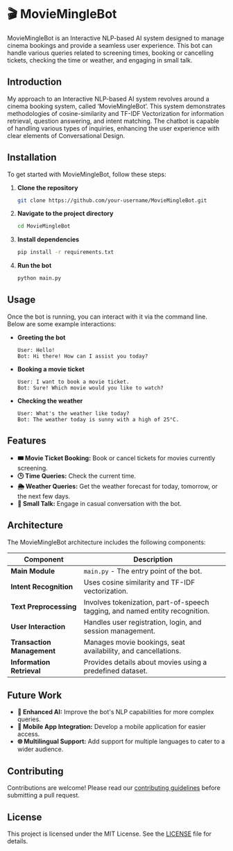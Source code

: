 # 🎬 MovieMingleBot

MovieMingleBot is an Interactive NLP-based AI system designed to manage cinema bookings and provide a seamless user experience. This bot can handle various queries related to screening times, booking or cancelling tickets, checking the time or weather, and engaging in small talk.

## Introduction
My approach to an Interactive NLP-based AI system revolves around a cinema booking system, called ‘MovieMingleBot’. This system demonstrates methodologies of cosine-similarity and TF-IDF Vectorization for information retrieval, question answering, and intent matching. The chatbot is capable of handling various types of inquiries, enhancing the user experience with clear elements of Conversational Design.

## Installation
To get started with MovieMingleBot, follow these steps:

1. **Clone the repository**
    ```bash
    git clone https://github.com/your-username/MovieMingleBot.git
    ```

2. **Navigate to the project directory**
    ```bash
    cd MovieMingleBot
    ```

3. **Install dependencies**
    ```bash
    pip install -r requirements.txt
    ```

4. **Run the bot**
    ```bash
    python main.py
    ```

## Usage
Once the bot is running, you can interact with it via the command line. Below are some example interactions:

- **Greeting the bot**
    ```plaintext
    User: Hello!
    Bot: Hi there! How can I assist you today?
    ```

- **Booking a movie ticket**
    ```plaintext
    User: I want to book a movie ticket.
    Bot: Sure! Which movie would you like to watch?
    ```

- **Checking the weather**
    ```plaintext
    User: What's the weather like today?
    Bot: The weather today is sunny with a high of 25°C.
    ```

## Features
- **🎟️ Movie Ticket Booking:** Book or cancel tickets for movies currently screening.
- **🕒 Time Queries:** Check the current time.
- **🌦️ Weather Queries:** Get the weather forecast for today, tomorrow, or the next few days.
- **💬 Small Talk:** Engage in casual conversation with the bot.

## Architecture
The MovieMingleBot architecture includes the following components:

| **Component**            | **Description**                                                                                  |
|--------------------------|--------------------------------------------------------------------------------------------------|
| **Main Module**          | `main.py` - The entry point of the bot.                                                          |
| **Intent Recognition**   | Uses cosine similarity and TF-IDF vectorization.                                                 |
| **Text Preprocessing**   | Involves tokenization, part-of-speech tagging, and named entity recognition.                     |
| **User Interaction**     | Handles user registration, login, and session management.                                        |
| **Transaction Management** | Manages movie bookings, seat availability, and cancellations.                                  |
| **Information Retrieval** | Provides details about movies using a predefined dataset.                                       |

## Future Work
- **🤖 Enhanced AI:** Improve the bot's NLP capabilities for more complex queries.
- **📱 Mobile App Integration:** Develop a mobile application for easier access.
- **🌐 Multilingual Support:** Add support for multiple languages to cater to a wider audience.

## Contributing
Contributions are welcome! Please read our [contributing guidelines](CONTRIBUTING.md) before submitting a pull request.

## License
This project is licensed under the MIT License. See the [LICENSE](LICENSE) file for details.
